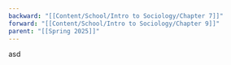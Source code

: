 ```yaml
---
backward: "[[Content/School/Intro to Sociology/Chapter 7]]"
forward: "[[Content/School/Intro to Sociology/Chapter 9]]"
parent: "[[Spring 2025]]"
---
```

asd